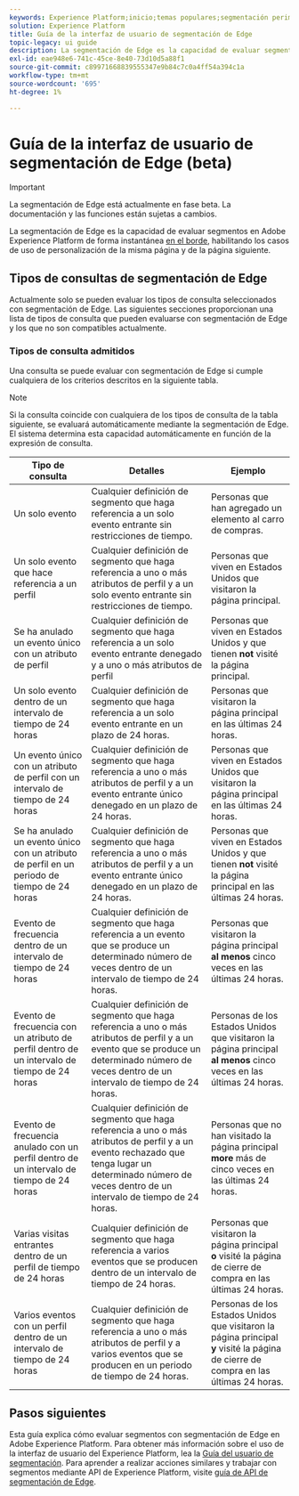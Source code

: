 ```yaml
---
keywords: Experience Platform;inicio;temas populares;segmentación perimetral;Segmentación;Servicio de segmentación;servicio de segmentación;guía de interfaz de usuario;Edge de flujo continuo;
solution: Experience Platform
title: Guía de la interfaz de usuario de segmentación de Edge
topic-legacy: ui guide
description: La segmentación de Edge es la capacidad de evaluar segmentos en Platform instantáneamente en el perímetro, habilitando los casos de uso de personalización de la misma página y de la siguiente página.
exl-id: eae948e6-741c-45ce-8e40-73d10d5a88f1
source-git-commit: c89971668839555347e9b84c7c0a4ff54a394c1a
workflow-type: tm+mt
source-wordcount: '695'
ht-degree: 1%

---
```


# Guía de la interfaz de usuario de segmentación de Edge (beta)

>[!IMPORTANT]
>
>La segmentación de Edge está actualmente en fase beta. La documentación y las funciones están sujetas a cambios.

La segmentación de Edge es la capacidad de evaluar segmentos en Adobe Experience Platform de forma instantánea [en el borde](../../edge/home.md), habilitando los casos de uso de personalización de la misma página y de la página siguiente.

## Tipos de consultas de segmentación de Edge

Actualmente solo se pueden evaluar los tipos de consulta seleccionados con segmentación de Edge. Las siguientes secciones proporcionan una lista de tipos de consulta que pueden evaluarse con segmentación de Edge y los que no son compatibles actualmente.

### Tipos de consulta admitidos

Una consulta se puede evaluar con segmentación de Edge si cumple cualquiera de los criterios descritos en la siguiente tabla.

>[!NOTE]
>
>Si la consulta coincide con cualquiera de los tipos de consulta de la tabla siguiente, se evaluará automáticamente mediante la segmentación de Edge. El sistema determina esta capacidad automáticamente en función de la expresión de consulta.

| Tipo de consulta | Detalles | Ejemplo |
| ---------- | ------- | ------- |
| Un solo evento | Cualquier definición de segmento que haga referencia a un solo evento entrante sin restricciones de tiempo. | Personas que han agregado un elemento al carro de compras. |
| Un solo evento que hace referencia a un perfil | Cualquier definición de segmento que haga referencia a uno o más atributos de perfil y a un solo evento entrante sin restricciones de tiempo. | Personas que viven en Estados Unidos que visitaron la página principal. |
| Se ha anulado un evento único con un atributo de perfil | Cualquier definición de segmento que haga referencia a un solo evento entrante denegado y a uno o más atributos de perfil | Personas que viven en Estados Unidos y que tienen **not** visité la página principal. |
| Un solo evento dentro de un intervalo de tiempo de 24 horas | Cualquier definición de segmento que haga referencia a un solo evento entrante en un plazo de 24 horas. | Personas que visitaron la página principal en las últimas 24 horas. |
| Un evento único con un atributo de perfil con un intervalo de tiempo de 24 horas | Cualquier definición de segmento que haga referencia a uno o más atributos de perfil y a un evento entrante único denegado en un plazo de 24 horas. | Personas que viven en Estados Unidos que visitaron la página principal en las últimas 24 horas. |
| Se ha anulado un evento único con un atributo de perfil en un periodo de tiempo de 24 horas | Cualquier definición de segmento que haga referencia a uno o más atributos de perfil y a un evento entrante único denegado en un plazo de 24 horas. | Personas que viven en Estados Unidos y que tienen **not** visité la página principal en las últimas 24 horas. |
| Evento de frecuencia dentro de un intervalo de tiempo de 24 horas | Cualquier definición de segmento que haga referencia a un evento que se produce un determinado número de veces dentro de un intervalo de tiempo de 24 horas. | Personas que visitaron la página principal **al menos** cinco veces en las últimas 24 horas. |
| Evento de frecuencia con un atributo de perfil dentro de un intervalo de tiempo de 24 horas | Cualquier definición de segmento que haga referencia a uno o más atributos de perfil y a un evento que se produce un determinado número de veces dentro de un intervalo de tiempo de 24 horas. | Personas de los Estados Unidos que visitaron la página principal **al menos** cinco veces en las últimas 24 horas. |
| Evento de frecuencia anulado con un perfil dentro de un intervalo de tiempo de 24 horas | Cualquier definición de segmento que haga referencia a uno o más atributos de perfil y a un evento rechazado que tenga lugar un determinado número de veces dentro de un intervalo de tiempo de 24 horas. | Personas que no han visitado la página principal **more** más de cinco veces en las últimas 24 horas. |
| Varias visitas entrantes dentro de un perfil de tiempo de 24 horas | Cualquier definición de segmento que haga referencia a varios eventos que se producen dentro de un intervalo de tiempo de 24 horas. | Personas que visitaron la página principal **o** visité la página de cierre de compra en las últimas 24 horas. |
| Varios eventos con un perfil dentro de un intervalo de tiempo de 24 horas | Cualquier definición de segmento que haga referencia a uno o más atributos de perfil y a varios eventos que se producen en un periodo de tiempo de 24 horas. | Personas de los Estados Unidos que visitaron la página principal **y** visité la página de cierre de compra en las últimas 24 horas. |

## Pasos siguientes

Esta guía explica cómo evaluar segmentos con segmentación de Edge en Adobe Experience Platform. Para obtener más información sobre el uso de la interfaz de usuario del Experience Platform, lea la [Guía del usuario de segmentación](./overview.md). Para aprender a realizar acciones similares y trabajar con segmentos mediante API de Experience Platform, visite [guía de API de segmentación de Edge](../api/edge-segmentation.md).

